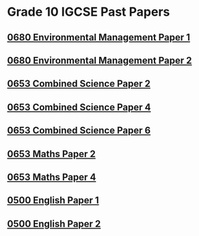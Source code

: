 # Grade 10 IGCSE Past Papers 

## [0680 Environmental Management Paper 1](EM-0680/0680-EM-1.md)


## [0680 Environmental Management Paper 2](EM-0680/0680-EM-2.md)


## [0653 Combined Science Paper 2](CS-0653/0653-CS-2.md)


## [0653 Combined Science Paper 4](CS-0653/0653-CS-4.md)

## [0653 Combined Science Paper 6](CS-0653/0653-CS-6.md)

## [0653 Maths Paper 2](M-0580/0580-M-2.md)

## [0653 Maths Paper 4](M-0580/0580-M-4.md)

## [0500 English Paper 1](EN-0500/0500-EN-1.md)

## [0500 English Paper 2](EN-0500/0500-EN-2.md)




